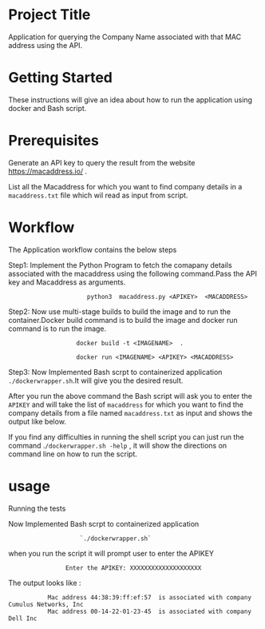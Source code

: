 Project Title
============================

   Application for querying  the Company Name associated with that MAC address using the API.
   
Getting Started
==============================
   
   These instructions will give an idea about how to run the application using docker and Bash script.
   
Prerequisites
==========================
  
   Generate an API key to query the result from the website https://macaddress.io/ .
   
   List all the Macaddress for which you want to find company details  in a `macaddress.txt` file which wil read as input from script.
   
Workflow
======================
  The Application workflow contains the below steps

Step1: Implement the Python Program to fetch the comapany details associated with the macaddress using the following command.Pass the API key and Macaddress as arguments.

                          python3  macaddress.py <APIKEY>  <MACADDRESS>

Step2: Now use multi-stage builds to build the image and to run the container.Docker build command is to build the image and docker  run command is to run the image.
  
                       docker build -t <IMAGENAME>  .
                       
                       docker run <IMAGENAME> <APIKEY> <MACADDRESS>
                       
 Step3:  Now Implemented Bash scrpt to containerized application `./dockerwrapper.sh`.It will give you the desired result.
 
 After you run the above command the Bash script will ask you to enter the `APIKEY` and will take the list of `macaddress` for which you want to find the company details from a file named `macaddress.txt` as input and shows the output like below.

If you find any difficulties in running the shell script you can just run the command .`/dockerwrapper.sh -help` , it will show the directions on command line on  how to run the script.
  
 
                 
usage
===============================
  
Running the tests
  
  
 Now Implemented Bash scrpt to containerized application
   
                        `./dockerwrapper.sh`
  
   when you run the script it will prompt user to enter the APIKEY 
                    
                    Enter the APIKEY: XXXXXXXXXXXXXXXXXXXX
                    
 
The output looks like :
                                                                                           
               Mac address 44:38:39:ff:ef:57  is associated with company Cumulus Networks, Inc  
               Mac address 00-14-22-01-23-45  is associated with company Dell Inc

